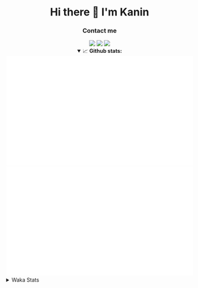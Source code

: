 <div align="center">
 <h1>Hi there 👋 I'm Kanin</h1>
 <h3>Contact me</h3>
 <a href="mailto:im@kanin.dev"><img src="https://img.shields.io/badge/gmail-%23D14836.svg?&style=for-the-badge&logo=gmail&logoColor=white"/></a>
 <a href="https://twitter.com/KaninDev"><img src="https://img.shields.io/badge/twitter-%231DA1F2.svg?&style=for-the-badge&logo=twitter&logoColor=white"/></a>
 <a href="https://www.linkedin.com/in/KaninDev"><img src="https://img.shields.io/badge/linkedin-%230077B5.svg?&style=for-the-badge&logo=linkedin&logoColor=white"/></a>
<details open>
  <summary>📈 <b>Github stats:</b></summary>
  <img src="https://github.com/Kanin/Kanin/blob/master/scripts/GitHubStats/generated/overview.svg"/>
  <img src="https://github.com/Kanin/Kanin/blob/master/scripts/GitHubStats/generated/languages.svg"/>
</details>
</div>

<details>
 <summary>Waka Stats</summary>

<!--START_SECTION:waka-->
![Code Time](http://img.shields.io/badge/Code%20Time-1%2C844%20hrs%2011%20mins-blue)

![Profile Views](http://img.shields.io/badge/Profile%20Views-11-blue)

![Lines of code](https://img.shields.io/badge/From%20Hello%20World%20I%27ve%20Written-21%20Thousand%20lines%20of%20code-blue)

**🐱 My GitHub Data** 

> 🏆 176 Contributions in the Year 2022
 > 
> 📦 84.7 kB Used in GitHub's Storage 
 > 
> 🚫 Not Opted to Hire
 > 
> 📜 14 Public Repositories 
 > 
> 🔑 9 Private Repositories  
 > 
**I'm a Night 🦉** 

```text
🌞 Morning    105 commits    ████░░░░░░░░░░░░░░░░░░░░░   18.01% 
🌆 Daytime    159 commits    ██████░░░░░░░░░░░░░░░░░░░   27.27% 
🌃 Evening    164 commits    ███████░░░░░░░░░░░░░░░░░░   28.13% 
🌙 Night      155 commits    ██████░░░░░░░░░░░░░░░░░░░   26.59%

```
📅 **I'm Most Productive on Sunday** 

```text
Monday       87 commits     ███░░░░░░░░░░░░░░░░░░░░░░   14.92% 
Tuesday      61 commits     ██░░░░░░░░░░░░░░░░░░░░░░░   10.46% 
Wednesday    78 commits     ███░░░░░░░░░░░░░░░░░░░░░░   13.38% 
Thursday     99 commits     ████░░░░░░░░░░░░░░░░░░░░░   16.98% 
Friday       62 commits     ██░░░░░░░░░░░░░░░░░░░░░░░   10.63% 
Saturday     54 commits     ██░░░░░░░░░░░░░░░░░░░░░░░   9.26% 
Sunday       142 commits    ██████░░░░░░░░░░░░░░░░░░░   24.36%

```


📊 **This Week I Spent My Time On** 

```text
⌚︎ Time Zone: America/New_York

💬 Programming Languages: 
Python                   5 hrs 4 mins        ████████████████░░░░░░░░░   65.29% 
HTML                     1 hr 24 mins        ████░░░░░░░░░░░░░░░░░░░░░   18.1% 
JavaScript               32 mins             █░░░░░░░░░░░░░░░░░░░░░░░░   6.97% 
CSS                      18 mins             █░░░░░░░░░░░░░░░░░░░░░░░░   3.95% 
JSON                     17 mins             █░░░░░░░░░░░░░░░░░░░░░░░░   3.65%

🔥 Editors: 
PyCharm                  7 hrs 19 mins       ███████████████████████░░   94.03% 
IntelliJ                 27 mins             █░░░░░░░░░░░░░░░░░░░░░░░░   5.97%

🐱‍💻 Projects: 
TomsBotPyCord            3 hrs 40 mins       ███████████░░░░░░░░░░░░░░   47.17% 
flaskProject             3 hrs 9 mins        ██████████░░░░░░░░░░░░░░░   40.56% 
cleanfolio               27 mins             █░░░░░░░░░░░░░░░░░░░░░░░░   5.97% 
djangoProject            25 mins             █░░░░░░░░░░░░░░░░░░░░░░░░   5.51% 
Unknown Project          3 mins              ░░░░░░░░░░░░░░░░░░░░░░░░░   0.79%

💻 Operating System: 
Linux                    7 hrs 47 mins       █████████████████████████   100.0%

```

**I Mostly Code in Python** 

```text
Python                   23 repos            ███████████████████░░░░░░   76.67% 
JavaScript               3 repos             ██░░░░░░░░░░░░░░░░░░░░░░░   10.0% 
Java                     2 repos             █░░░░░░░░░░░░░░░░░░░░░░░░   6.67% 
Kotlin                   1 repo              ░░░░░░░░░░░░░░░░░░░░░░░░░   3.33% 
HTML                     1 repo              ░░░░░░░░░░░░░░░░░░░░░░░░░   3.33%

```


**Timeline**

![Chart not found](https://raw.githubusercontent.com/Kanin/Kanin/master/charts/bar_graph.png) 


 Last Updated on 18/02/2022 09:38:20 UTC
<!--END_SECTION:waka-->
</details>
